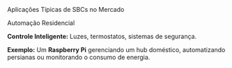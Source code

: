 <div class="cabecalho">
    Aplicações Típicas de SBCs no Mercado
</div>
<div class= "conteudo regular">
    
Automação Residencial

**Controle Inteligente:** Luzes, termostatos, sistemas de segurança.

**Exemplo:** Um **Raspberry Pi** gerenciando um hub doméstico, automatizando persianas ou monitorando o consumo de energia.

</div>
